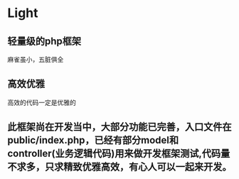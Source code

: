 # Light

## 轻量级的php框架
麻雀虽小，五脏俱全

## 高效优雅
高效的代码一定是优雅的

## 此框架尚在开发当中，大部分功能已完善，入口文件在public/index.php，已经有部分model和controller(业务逻辑代码)用来做开发框架测试,代码量不求多，只求精致优雅高效，有心人可以一起来开发。
